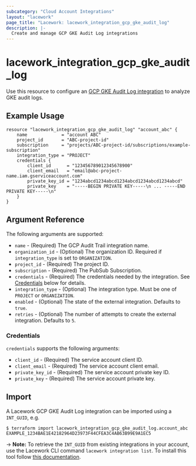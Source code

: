 ```yaml
---
subcategory: "Cloud Account Integrations"
layout: "lacework"
page_title: "Lacework: lacework_integration_gcp_gke_audit_log"
description: |-
  Create and manage GCP GKE Audit Log integrations
---
```


# lacework\_integration\_gcp\_gke\_audit\_log

Use this resource to configure an [GCP GKE Audit Log integration](https://docs.lacework.com/category/gke-audit-log-integrations) to analyze GKE audit logs.

## Example Usage

```hcl
resource "lacework_integration_gcp_gke_audit_log" "account_abc" {
	name             = "account ABC"
	project_id       = "ABC-project-id"
	subscription     = "projects/ABC-project-id/subscriptions/example-subscription"
	integration_type = "PROJECT"
	credentials {
		client_id      = "123456789012345678900"
		client_email   = "email@abc-project-name.iam.gserviceaccount.com"
		private_key_id = "1234abcd1234abcd1234abcd1234abcd1234abcd"
		private_key    = "-----BEGIN PRIVATE KEY-----\n ... -----END PRIVATE KEY-----\n"
	}
}
```

## Argument Reference

The following arguments are supported:

* `name` - (Required) The GCP Audit Trail integration name.
* `organization_id` - (Optional) The organization ID. Required if `integration_type` is set to `ORGANIZATION`.
* `project_id` - (Required) The project ID.
* `subscription` - (Required) The PubSub Subscription.
* `credentials` - (Required) The credentials needed by the integration. See [Credentials](#credentials) below for details.
* `integration_type` - (Optional) The integration type. Must be one of `PROJECT` or `ORGANIZATION`.
* `enabled` - (Optional) The state of the external integration. Defaults to `true`.
* `retries` - (Optional) The number of attempts to create the external integration. Defaults to `5`.

### Credentials

`credentials` supports the following arguments:

* `client_id` - (Required) The service account client ID.
* `client_email` - (Required) The service account client email.
* `private_key_id` - (Required) The service account private key ID.
* `private_key` - (Required) The service account private key.

## Import

A Lacework GCP GKE Audit Log integration can be imported using a `INT_GUID`, e.g.

```
$ terraform import lacework_integration_gcp_gke_audit_log.account_abc EXAMPLE_1234BAE1E42182964D23973F44CFEA3C4AB63B99E9A1EC5
```
-> **Note:** To retrieve the `INT_GUID` from existing integrations in your account, use the
	Lacework CLI command `lacework integration list`. To install this tool follow
	[this documentation](https://docs.lacework.com/cli/).
